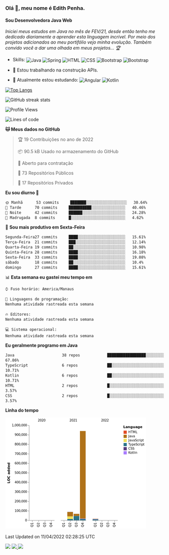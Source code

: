 ### Olá 👋, meu nome é Edith Penha.
#### Sou Desenvolvedora Java Web

*Iniciei meus estudos em Java no mês de FEV/21, desde então tenho me dedicado diariamente a aprender esta linguagem incrível. Por meio dos projetos adicionados ao meu portifólio vejo minha evolução.
Também convido você a dar uma olhada em meus projetos... :trophy:*

- Skills:
  <img align="center" alt="Java" height="40" width="40" src="https://cdn.jsdelivr.net/gh/devicons/devicon/icons/java/java-original.svg">
  <img align="center" alt="Spring" height="40" width="40" src="https://cdn.jsdelivr.net/gh/devicons/devicon/icons/spring/spring-original-wordmark.svg">
  <img align="center" alt="HTML" height="40" width="40" src="https://cdn.jsdelivr.net/gh/devicons/devicon/icons/html5/html5-original.svg">
  <img align="center" alt="CSS" height="40" width="40" src="https://cdn.jsdelivr.net/gh/devicons/devicon/icons/css3/css3-original.svg">
  <img align="center" alt="Bootstrap" height="40" width="40" src="https://cdn.jsdelivr.net/gh/devicons/devicon/icons/bootstrap/bootstrap-plain.svg">
  <img align="center" alt="Bootstrap" height="40" width="40" src="https://cdn.jsdelivr.net/gh/devicons/devicon/icons/figma/figma-original.svg">


- 🔭 Estou trabalhando na construção APIs. 
- 🌱 Atualmente estou estudando:
  <img align="center" alt="Angular" height="40" width="40" src="https://cdn.jsdelivr.net/gh/devicons/devicon/icons/angularjs/angularjs-original.svg">
  <img align="center" alt="Kotlin" height="80" width="80" src="https://cdn.jsdelivr.net/gh/devicons/devicon/icons/kotlin/kotlin-original-wordmark.svg">


[![Top Langs](https://github-readme-stats.vercel.app/api/top-langs/?username=edithpenha20&layout=compact&langs_count=7&theme=dracula)](https://github.com/anuraghazra/github-readme-stats)


![GitHub streak stats](https://github-readme-streak-stats.herokuapp.com/?user=edithpenha20&layout=compact&langs_count=7&theme=dracula)

<!--START_SECTION:waka-->
![Profile Views](http://img.shields.io/badge/Visualizac%C3%B5es%20do%20perfil-2-blue)

![Lines of code](https://img.shields.io/badge/Desde%20o%20Hello%20World%20eu%20escrevi-1%20Million%20linhas%20de%20c%C3%B3digo-blue)

**🐱 Meus dados no GitHub** 

> 🏆 19 Contribuições no ano de 2022
 > 
> 📦 90.5 kB Usado no armazenamento do GitHub 
 > 
> 💼 Aberto para contratação
 > 
> 📜 73 Repositórios Públicos 
 > 
> 🔑 17 Repositórios Privados  
 > 
**Eu sou diurno 🐤** 

```text
🌞 Manhã      53 commits     ███████░░░░░░░░░░░░░░░░░░   30.64% 
🌆 Tarde      70 commits     ██████████░░░░░░░░░░░░░░░   40.46% 
🌃 Noite      42 commits     ██████░░░░░░░░░░░░░░░░░░░   24.28% 
🌙 Madrugada  8 commits      █░░░░░░░░░░░░░░░░░░░░░░░░   4.62%

```
📅 **Sou mais produtivo em Sexta-Feira** 

```text
Segunda-Feira27 commits     ████░░░░░░░░░░░░░░░░░░░░░   15.61% 
Terça-Feira  21 commits     ███░░░░░░░░░░░░░░░░░░░░░░   12.14% 
Quarta-Feira 19 commits     ██░░░░░░░░░░░░░░░░░░░░░░░   10.98% 
Quinta-Feira 28 commits     ████░░░░░░░░░░░░░░░░░░░░░   16.18% 
Sexta-Feira  33 commits     ████░░░░░░░░░░░░░░░░░░░░░   19.08% 
sábado       18 commits     ██░░░░░░░░░░░░░░░░░░░░░░░   10.4% 
domingo      27 commits     ████░░░░░░░░░░░░░░░░░░░░░   15.61%

```


📊 **Esta semana eu gastei meu tempo em** 

```text
⌚︎ Fuso horário: America/Manaus

💬 Linguagens de programação: 
Nenhuma atividade rastreada esta semana

🔥 Editores: 
Nenhuma atividade rastreada esta semana

💻 Sistema operacional: 
Nenhuma atividade rastreada esta semana

```

**Eu geralmente programo em Java** 

```text
Java                     38 repos            █████████████████░░░░░░░░   67.86% 
TypeScript               6 repos             ██░░░░░░░░░░░░░░░░░░░░░░░   10.71% 
Kotlin                   6 repos             ██░░░░░░░░░░░░░░░░░░░░░░░   10.71% 
HTML                     2 repos             █░░░░░░░░░░░░░░░░░░░░░░░░   3.57% 
CSS                      2 repos             █░░░░░░░░░░░░░░░░░░░░░░░░   3.57%

```


**Linha do tempo**

![Chart not found](https://raw.githubusercontent.com/edithpenha20/edithpenha20/master/charts/bar_graph.png) 


 Last Updated on 11/04/2022 02:28:25 UTC
<!--END_SECTION:waka-->

<a href="https://www.linkedin.com/in/edith-penha" target="_blank"><img src="https://img.shields.io/badge/-LinkedIn-%230077B5?style=for-the-badge&logo=linkedin&logoColor=white" target="_blank"></a>
<a href = "mailto:edithpenha@gmail.com"><img src="https://img.shields.io/badge/-Gmail-%23333?style=for-the-badge&logo=gmail&logoColor=white" target="_blank">
<a href="https://instagram.com/endy.code/" target="_blank"><img src="https://img.shields.io/badge/-Instagram-%23E4405F?style=for-the-badge&logo=instagram&logoColor=white" target="_blank"></a>

